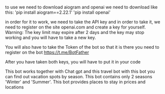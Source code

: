 to use we need to download aiogram and openai
we need to download like this:
'pip install aiogram==2.22.1'
'pip install openai'



in order for it to work, we need to take the API key and in order to take it, we need to register on the site openai.com and create a key for yourself.
Warning:
The key limit may expire after 2 days and the key may stop working and you will have to take a new key.

You will also have to take the Token of the bot so that it is there you need to register on the bot https://t.me/BotFather

After you have taken both keys, you will have to put it in your code



This bot works together with Chat gpt and this travel bot with this bot you can find out vacation spots by season. 
This bot contains only 2 seasons 'Winter' and 'Summer'. 
This bot provides places to stay in prices and locations
